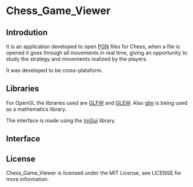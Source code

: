 # Chess_Game_Viewer

## Introdution
It is an application developed to open [PGN](https://en.wikipedia.org/wiki/Portable_Game_Notation) files for Chess, when a file is opened it goes through all movements in real time, giving an opportunity to study the strategy and movements realized by the players.

It was developed to be cross-plataform.

## Libraries
For OpenGL the libraries used are [GLFW](https://github.com/glfw/glfw) and [GLEW](https://github.com/nigels-com/glew). Also [glm](https://github.com/g-truc/glm) is being used as a mathematics library.

The interface is made using the [ImGui](https://github.com/ocornut/imgui) library.

## Interface


## License
Chess_Game_Viewer is licensed under the MIT License, see LICENSE for more information.
